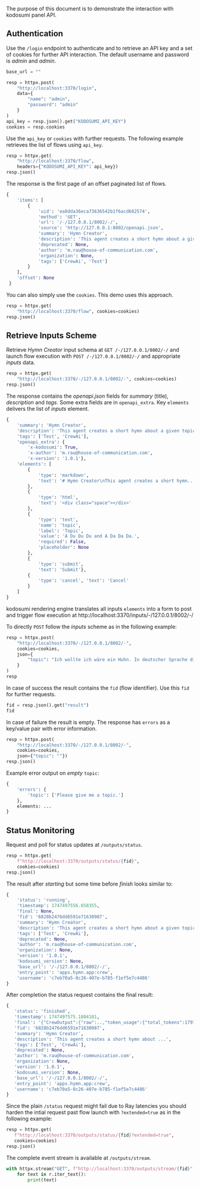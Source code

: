 The purpose of this document is to demonstrate the interaction with kodosumi panel API. 

## Authentication

Use the `/login` endpoint to authenticate and to retrieve an API key and a set of cookies for further API interaction. The default username and password is _admin_ and _admin_.

```python
base_url = ""

resp = httpx.post(
    "http://localhost:3370/login", 
    data={
        "name": "admin", 
        "password": "admin"
    }
)
api_key = resp.json().get("KODOSUMI_API_KEY")
cookies = resp.cookies
```

Use the `api_key` or `cookies` with further requests. The following example retrieves the list of flows using `api_key`.

```python
resp = httpx.get(
    "http://localhost:3370/flow", 
    headers={"KODOSUMI_API_KEY": api_key})
resp.json()
```

The response is the first page of an offset paginated list of flows.

```python
{
    'items': [
        {
            'uid': 'ea8dda36eca73636542b1f6acd682574',
            'method': 'GET',
            'url': '/-/127.0.0.1/8002/-/',
            'source': 'http://127.0.0.1:8002/openapi.json',
            'summary': 'Hymn Creator',
            'description': 'This agent creates a short hymn about a given topic...',
            'deprecated': None,
            'author': 'm.rau@house-of-communication.com',
            'organization': None,
            'tags': ['CrewAi', 'Test']
        }
    ],
    'offset': None
 }
 ```

You can also simply use the `cookies`. This demo uses this approach.

```python
resp = httpx.get(
    "http://localhost:3370/flow", cookies=cookies)
resp.json()
```

## Retrieve Inputs Scheme

Retrieve _Hymn Creator_ input schema at `GET /-/127.0.0.1/8002/-/` and launch flow execution with `POST /-/127.0.0.1/8002/-/` and appropriate _inputs_  data.

```python
resp = httpx.get(
    "http://localhost:3370/-/127.0.0.1/8002/-", cookies=cookies)
resp.json()
```

The response contains the _openapi.json_ fields for _summary_ (title), _description_ and _tags_. Some extra fields are in `openapi_extra`. Key `elements` delivers the list of _inputs_ element.

```python
{
    'summary': 'Hymn Creator',
    'description': 'This agent creates a short hymn about a given topic of...',
    'tags': ['Test', 'CrewAi'],
    'openapi_extra': {
        'x-kodosumi': True,
        'x-author': 'm.rau@house-of-communication.com',
        'x-version': '1.0.1'},
    'elements': [
        {
            'type': 'markdown',
            'text': '# Hymn Creator\nThis agent creates a short hymn...'
        },
        {
            'type': 'html', 
            'text': '<div class="space"></div>'
        },
        {
            'type': 'text',
            'name': 'topic',
            'label': 'Topic',
            'value': 'A Du Du Du and A Da Da Da.',
            'required': False,
            'placeholder': None
        },
        {
            'type': 'submit', 
            'text': 'Submit'},
        {
            'type': 'cancel', 'text': 'Cancel'
        }
    ]
}
```

kodosumi rendering engine translates all inputs `elements` into a form to post and trigger flow execution at http://localhost:3370/inputs/-/127.0.0.1/8002/-/

To directly `POST` follow the _inputs_ scheme as in the following example:

```python
resp = httpx.post(
    "http://localhost:3370/-/127.0.0.1/8002/-", 
    cookies=cookies,
    json={
        "topic": "Ich wollte ich wäre ein Huhn. In deutscher Sprache die Hymne!"
    }
)
resp
```

In case of success the result contains the `fid` (flow identifier). Use this `fid` for further requests.

```python
fid = resp.json().get("result")
fid
```

In case of failure the result is empty. The response has `errors` as a key/value pair with error information.

```python
resp = httpx.post(
    "http://localhost:3370/-/127.0.0.1/8002/-", 
    cookies=cookies,
    json={"topic": ""})
resp.json()
```

Example error output on _empty_ `topic`:

```python
{
    'errors': {
        'topic': ['Please give me a topic.']
    },
    elements: ...
}
```

## Status Monitoring

Request and poll for status updates at `/outputs/status`.

```python
resp = httpx.get(
    f"http://localhost:3370/outputs/status/{fid}", 
    cookies=cookies)
resp.json()
```

The result after _starting_ but some time before _finish_ looks similar to:

```python
{
    'status': 'running',
    'timestamp': 1747497556.658355,
    'final': None,
    'fid': '6828b2476dd6591e71630987',
    'summary': 'Hymn Creator',
    'description': 'This agent creates a short hymn about a given topic of...',
    'tags': ['Test', 'CrewAi'],
    'deprecated': None,
    'author': 'm.rau@house-of-communication.com',
    'organization': None,
    'version': '1.0.1',
    'kodosumi_version': None,
    'base_url': '/-/127.0.0.1/8002/-/',
    'entry_point': 'apps.hymn.app:crew',
    'username': 'c7eb70a5-0c26-407e-b785-f1ef5e7c4486'
}
 ```

 After completion the status request contains the final result:

 ```python
{
    'status': 'finished',
    'timestamp': 1747497575.1804101,
    'final': '{"CrewOutput":{"raw":..,"token_usage":{"total_tokens":1797,...',
    'fid': '6828b2476dd6591e71630987',
    'summary': 'Hymn Creator',
    'description': 'This agent creates a short hymn about ...',
    'tags': ['Test', 'CrewAi'],
    'deprecated': None,
    'author': 'm.rau@house-of-communication.com',
    'organization': None,
    'version': '1.0.1',
    'kodosumi_version': None,
    'base_url': '/-/127.0.0.1/8002/-/',
    'entry_point': 'apps.hymn.app:crew',
    'username': 'c7eb70a5-0c26-407e-b785-f1ef5e7c4486'
}
 ```

 Since the plain `/status` request might fail due to Ray latencies you should harden the intial request past flow launch with `?extended=true` as in the following example:

 ```python
 resp = httpx.get(
    f"http://localhost:3370/outputs/status/{fid}?extended=true", 
    cookies=cookies)
resp.json()
```

The complete event stream is available at `/outputs/stream`.

```python
with httpx.stream("GET", f"http://localhost:3370/outputs/stream/{fid}", cookies=cookies) as r:
    for text in r.iter_text():
        print(text)
```

